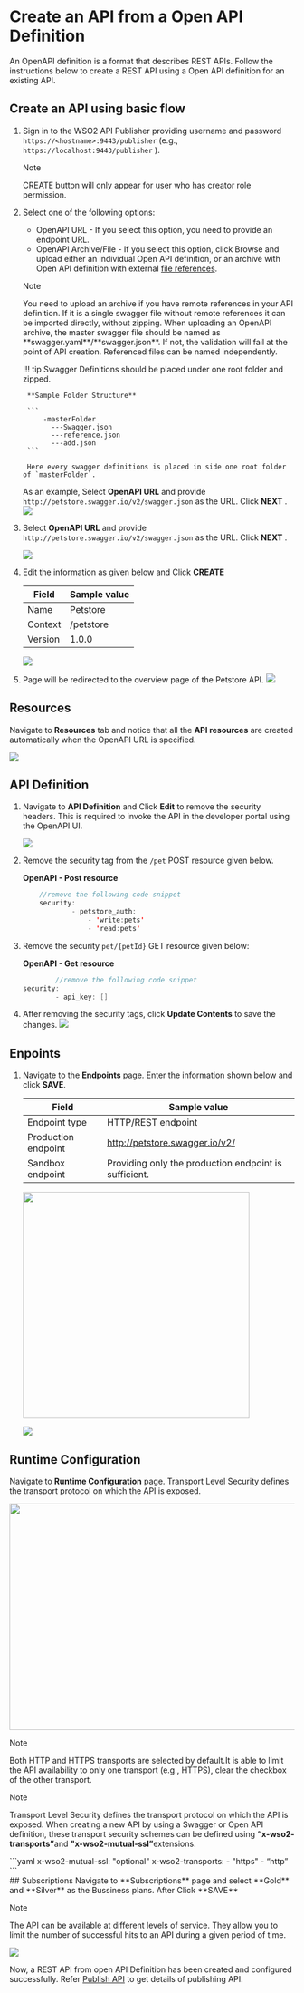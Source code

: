 # Create an API from a Open API Definition

An OpenAPI definition is a format that describes REST APIs. 
Follow the instructions below to create a REST API using a Open API definition for an existing API.

## Create an API using basic flow
1. Sign in to the WSO2 API Publisher providing username and password `https://<hostname>:9443/publisher` (e.g., `https://localhost:9443/publisher` ).
    <html><div class="admonition note">
      <p class="admonition-title">Note</p>
      <p>CREATE button will only appear for user who has creator role permission.</p>
      </div>
    </html>

2. Select one of the following options:

	* OpenAPI URL - If you select this option, you need to provide an endpoint URL.
	* OpenAPI Archive/File - If you select this option, click Browse and upload either an individual Open API definition, or an archive with Open API definition with external <a href="https://swagger.io/docs/specification/using-ref/" target="_blank">file references</a>.

    <html><div class="admonition note">
    <p class="admonition-title">Note</p>
    <p>
    You need to upload an archive if you have remote references in your API definition. If it is a single swagger file without remote references it can be imported directly, without zipping. 
    When uploading an OpenAPI archive, the master swagger file should be named as **swagger.yaml**/**swagger.json**. 
    If not, the validation will fail at the point of API creation. Referenced files can be named independently.
    </p>
    </div>
    </html>
    
    !!! tip
        Swagger Definitions should be placed under one root folder and zipped.    
   
        **Sample Folder Structure**
    
        ```
            -masterFolder
              ---Swagger.json
              ---reference.json
              ---add.json
        ```

        Here every swagger definitions is placed in side one root folder of `masterFolder`.

	As an example, Select **OpenAPI URL** and provide `http://petstore.swagger.io/v2/swagger.json` as the URL.
	Click **NEXT** . ![]({{base_path}}/assets/img/Learn/create-rest-api-using-swagger-def-form1.jpg)

3.  Select **OpenAPI URL** and provide `http://petstore.swagger.io/v2/swagger.json` as the URL. Click **NEXT** .

    ![]({{base_path}}/assets/img/learn/create-rest-api-using-swagger-def-form1.jpg)

4.  Edit the information as given below and Click **CREATE**

    | Field   | Sample value |
    |---------|--------------|
    | Name    | Petstore     |
    | Context | /petstore    |
    | Version | 1.0.0        |

    ![]({{base_path}}/assets/img/learn/create-rest-api-using-swagger-def-form1.jpg)

5. Page will be redirected to the overview page of the Petstore API.
 [![]({{base_path}}/assets/img/learn/overviewpage-rest-api-creating-by-swagger-def.jpg)]({{base_path}}/assets/img/learn/overviewpage-rest-api-creating-by-swagger-def.jpg)

## Resources
   Navigate to **Resources** tab and notice that all the **API resources** are created automatically when the OpenAPI URL is specified.
   
   [![]({{base_path}}/assets/img/learn/resource-of-pet-store-api.jpg)]({{base_path}}/assets/img/learn/resource-of-pet-store-api.jpg)

## API Definition
1. Navigate to **API Definition** and Click **Edit** to remove the security headers. This is required to invoke the API in the developer portal using the OpenAPI UI.
    
    ![]({{base_path}}/assets/img/learn/edit-api-definition-pet-store.jpg)


2. Remove the security tag from the `/pet` POST resource given below.

    **OpenAPI - Post resource**

    ``` java
        //remove the following code snippet
        security:
                - petstore_auth:
                    - 'write:pets'
                    - 'read:pets'
    ```

3.  Remove the security `pet/{petId}` GET resource given below:

    **OpenAPI - Get resource**

    ``` java
            //remove the following code snippet
    security:
            - api_key: []
    ```
4.  After removing the security tags, click **Update Contents** to save the changes.
 ![]({{base_path}}/assets/img/learn/update-content-pet-store.jpg)

## Enpoints
1. Navigate to the **Endpoints** page. Enter the information shown below and click **SAVE**.

    | Field               | Sample value                                          |
    |---------------------|-------------------------------------------------------|
    | Endpoint type       | HTTP/REST endpoint                                    |
    | Production endpoint | http://petstore.swagger.io/v2/                        |
    | Sandbox endpoint    | Providing only the production endpoint is sufficient. |

     <html>
     <img src="{{base_path}}/assets/img/learn/add-endpoint-pet-store-api.jpg" height="400" width="400">
     </html>

    ![]({{base_path}}/assets/img/learn/add-endpoint-configuration-for-pet-store-api.jpg)

## Runtime Configuration
  Navigate to **Runtime Configuration** page. 
  Transport Level Security  defines the transport protocol on which the API is exposed.
     
  <html>
     <img src="{{base_path}}/assets/img/learn/transport-level-security-pet-store.jpg" height="400" width="700">
     </html>

  <html><div class="admonition note">
     <p class="admonition-title">Note</p>
     <p> Both HTTP and HTTPS transports are selected by default.It is able to limit the API availability to only one transport (e.g., HTTPS), clear the checkbox of the other transport.</p>
     </div>
     </html>

   <html><div class="admonition note">
     <p class="admonition-title">Note</p>
        <p> Transport Level Security defines the transport protocol on which the API is exposed. When creating a new API by using a Swagger or Open API definition, these transport security schemes can be defined using  <b>“x-wso2- transports”</b>and <b>"x-wso2-mutual-ssl”</b>extensions.</p>
            ```yaml
            x-wso2-mutual-ssl: "optional"
            x-wso2-transports: 
                - "https"
                - “http”
            ```
    </div></html>
## Subscriptions
   Navigate to **Subscriptions** page and select **Gold** and **Silver** as the Bussiness plans. After Click **SAVE**

   <html><div class="admonition note">
     <p class="admonition-title">Note</p>
     <p> The API can be available at different levels of service. They allow you to limit the number of successful hits to an API during a given period of time.</p>
     </div>
     </html>

   ![]({{base_path}}/assets/img/learn/add-bussiness-plans-for-pet-store-api.jpg)


Now, a REST API from open API Definition has been created and configured successfully. Refer [Publish API]({{base_path}}/learn/design-api/publish-api/publish-an-ap) to get details of publishing API.
